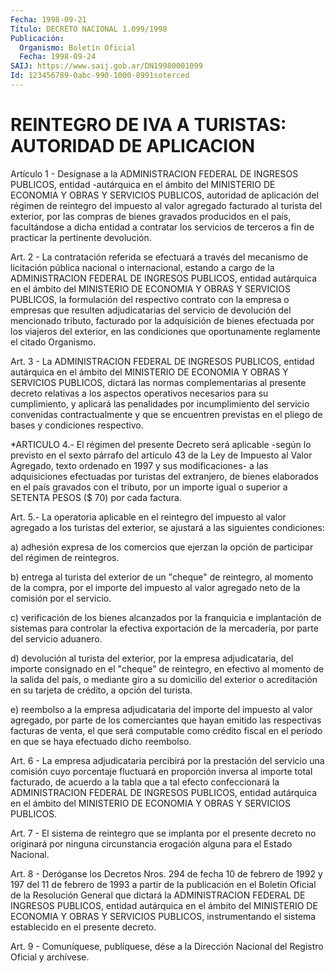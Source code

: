 ```yaml
---
Fecha: 1998-09-21
Título: DECRETO NACIONAL 1.099/1998
Publicación:
  Organismo: Boletín Oficial
  Fecha: 1998-09-24
SAIJ: https://www.saij.gob.ar/DN19980001099
Id: 123456789-0abc-990-1000-8991soterced
---
```

# REINTEGRO DE IVA A TURISTAS: AUTORIDAD DE APLICACION

<a id="1"></a>
Artículo  1  - Desígnase a la ADMINISTRACION  FEDERAL  DE  INGRESOS PUBLICOS,  entidad  -autárquica  en  el  ámbito  del  MINISTERIO  DE ECONOMIA Y OBRAS  Y SERVICIOS PUBLICOS, autoridad de aplicación del régimen de reintegro  del  impuesto  al valor agregado facturado al turista del exterior, por las compras de bienes gravados producidos en el país, facultándose a dicha entidad  a contratar los servicios de  terceros  a  fin  de  practicar  la  pertinente  devolución.

<a id="2"></a>
Art.  2  -  La  contratación  referida se efectuará  a  través  del mecanismo de licitación pública nacional o internacional, estando a cargo de la ADMINISTRACION FEDERAL  DE  INGRESOS  PUBLICOS, entidad autárquica  en  el  ámbito  del MINISTERIO DE ECONOMIA  Y  OBRAS  Y SERVICIOS PUBLICOS, la formulación  del  respectivo contrato con la empresa  o  empresas que resulten adjudicatarias  del  servicio  de devolución del  mencionado tributo, facturado por la adquisición de bienes efectuada  por los viajeros del exterior, en las condiciones que oportunamente reglamente el citado Organismo.

<a id="3"></a>
Art. 3 - La ADMINISTRACION  FEDERAL  DE  INGRESOS PUBLICOS, entidad autárquica  en  el  ámbito del MINISTERIO DE  ECONOMIA  Y  OBRAS  Y SERVICIOS PUBLICOS, dictará  las normas complementarias al presente decreto  relativas a los aspectos  operativos  necesarios  para  su cumplimiento,  y  aplicará  las  penalidades por incumplimiento del servicio convenidas contractualmente  y que se encuentren previstas en el pliego de bases y condiciones respectivo.

<a id="4"></a>
*ARTICULO 4.- El régimen del presente Decreto será aplicable -según lo previsto en el sexto párrafo del artículo 43 de la Ley de Impuesto al Valor Agregado, texto ordenado en 1997 y sus modificaciones- a las adquisiciones efectuadas por turistas del extranjero, de bienes elaborados en el país gravados con el tributo, por un importe igual o superior a SETENTA PESOS ($ 70) por cada factura.

<a id="5"></a>
Art. 5.- La operatoria aplicable en el reintegro del impuesto al valor agregado  a  los  turistas  del  exterior,  se ajustará a las siguientes condiciones:

a)  adhesión  expresa  de  los comercios que ejerzan la  opción  de participar del régimen de reintegros.

b) entrega al turista del exterior  de un "cheque" de reintegro, al momento de la compra, por el importe del impuesto al valor agregado neto de la comisión por el servicio.

c)  verificación  de  los bienes alcanzados  por  la  franquicia  e implantación de sistemas  para controlar la efectiva exportación de la mercadería, por parte del servicio aduanero.

d) devolución al turista del exterior, por la empresa adjudicataria, del importe  consignado en el "cheque" de reintegro, en efectivo al momento de la  salida del país, o mediante giro a su domicilio del exterior o acreditación  en  su tarjeta de crédito, a opción del turista.

e) reembolso a la empresa adjudicataria del importe del impuesto al valor agregado, por parte de los comerciantes que hayan emitido las respectivas facturas de venta, el que será computable  como crédito fiscal  en  el  período  en  que  se haya efectuado dicho reembolso.

<a id="6"></a>
Art. 6 - La empresa adjudicataria percibirá  por  la prestación del servicio  una  comisión  cuyo  porcentaje  fluctuará en  proporción inversa al importe total facturado, de acuerdo a la tabla que a tal efecto  confeccionará  la  ADMINISTRACION  FEDERAL    DE   INGRESOS PUBLICOS,  entidad  autárquica  en  el  ámbito  del  MINISTERIO  DE ECONOMIA Y OBRAS Y SERVICIOS PUBLICOS.

<a id="7"></a>
Art.  7 -   El sistema de reintegro que se implanta por el presente decreto no originará  por  ninguna  circunstancia  erogación alguna para el Estado Nacional.

<a id="8"></a>
Art. 8 - Deróganse los Decretos Nros. 294 de fecha 10 de febrero de 1992 y 197 del 11 de febrero de 1993 a partir de la  publicación en el  Boletín  Oficial  de  la  Resolución  General  que  dictará  la ADMINISTRACION FEDERAL DE INGRESOS PUBLICOS, entidad autárquica  en el  ámbito del MINISTERIO DE ECONOMIA Y OBRAS Y SERVICIOS PUBLICOS, instrumentando  el  sistema  establecido  en  el  presente  decreto.

<a id="9"></a>
Art.  9 - Comuníquese, publíquese, dése a la Dirección  Nacional del Registro  Oficial  y  archívese.